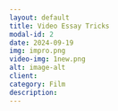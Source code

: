 ```yaml
---
layout: default
title: Video Essay Tricks
modal-id: 2
date: 2024-09-19
img: impro.png
video-img: 1new.png
alt: image-alt
client: 
category: Film
description: 
---
```

